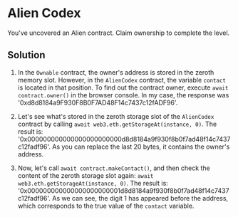 # Alien Codex

You've uncovered an Alien contract. Claim ownership to complete the level.

## Solution

1. In the `Ownable` contract, the owner's address is stored in the zeroth memory slot. However, in the `AlienCodex` contract, the variable `contact` is located in that position. To find out the contract owner, execute `await contract.owner()` in the browser console. In my case, the response was '0xd8d8184a9F930F8B0F7AD48F14c7437c12fADF96'.

2. Let's see what's stored in the zeroth storage slot of the `AlienCodex` contract by calling `await web3.eth.getStorageAt(instance, 0)`. The result is: '0x000000000000000000000000d8d8184a9f930f8b0f7ad48f14c7437c12fadf96'. As you can replace the last 20 bytes, it contains the owner's address.

3. Now, let's call `await contract.makeContact()`, and then check the content of the zeroth storage slot again: `await web3.eth.getStorageAt(instance, 0)`. The result is: '0x000000000000000000000001d8d8184a9f930f8b0f7ad48f14c7437c12fadf96'. As we can see, the digit 1 has appeared before the address, which corresponds to the true value of the `contact` variable.